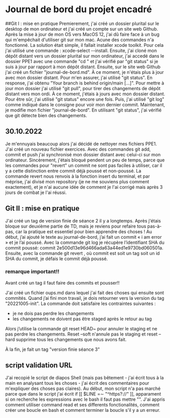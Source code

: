# Journal de bord du projet encadré
##Git I : mise en pratique
Premierement, j'ai créé un dossier plurital sur le desktop de mon ordinateur et j'ai créé un compte sur un site web Github.
Après la mise à jour de mon OS vers MacOS 12, j'ai dû faire face à un bug qui m'empêchait d'utiliser git sur mon mac. Acune des commandes n'a fonctionné. La solution était simple, il fallait installer xcode toolkit. Pour cela j'ai utilisé une commande : xcode-select --install.
Ensuite, j'ai cloné mon dépôt distant vers un dossier plurital sur mon ordinateur, j'ai accedé dans le dossier PPE1 avec une commande "cd <chemin de dossier>" et j'ai vérifié par "git status" si je suis à jour par rapport à mon dépôt distant. 
Ensuite, sur le site web Github j'ai créé un fichier "journal-de-bord.md". 
À ce moment, je n'étais plus à jour avec mon dossier distant. Pour m'en assurer, j'ai utilisé "git status". En response, j'ai obtenu "Your branch is behind origin/main [...]". Pour mettre à jour mon dossier j'ai utilisé "git pull", pour tirer des changements de dépôt distant vers mon ordi. À ce moment, j'étais à jours avec mon dossier distant. Pour être sûr, j'ai utilisé "git status" encore une fois. 
Puis, j'ai utilisé "git log" comme indiqué dans le consigne pour voir mon dernier commit. 
Maintenant, je modifie mon fichier "journal-de-bord". En utilisant "git status", j'ai vérifié que git détecte bien des changements.

## 30.10.2022
Je m'ennuyais beaucoup alors j'ai décidé de nettoyer mes fichiers PPE1. J'ai créé un nouveau fichier exercices. Avec des commandes git add, commit et push j'ai synchronisé mon dossier distant avec celui-ci sur mon ordinateur.
Sincèrement, j'étais bloqué pendent un peu de temps, parce que les commandes pour "revert" un commit ne sont pas faciles à utiliser, car il y a cette distinction entre commit déjà poussé et non-poussé. 
La commande revert nous renvois à la fonction insert du terminal, et par méprise, j'ai divisé mon repository (je ne me souviens plus comment exactement), et je n'ai aucune idée de comment je l'ai corrigé mais après 3 jours de combat je l'ai réussi.

## Git II : mise en pratique 
J'ai créé un tag de version finie de séance 2 il y a longtemps. Après j'étais bloque sur deuxième partie de TD, mais je reviens pour refaire tous pas-à-pas, car la pratique est essentiel pour bien apprendre des choses !
Au début, j’ai ajouté le texte au journal-de-bord, j’ai fait un commit « i am error » et je l’ai poussé. Avec la commande git log je récupère l’identifiant SHA du commit poussé: commit 2e500d13e96d466ada63a44ed1e9730bd060501a.
Ensuite, avec la commande git revert <commit>, où commit est soit un tag soit un id SHA du commit, je défais le commit déjà poussé. 

### remarque important!! 
Avant créé un tag il faut faire des commits et pousser!!

J'ai créé un fichier oups.md dans lequel j'ai fait des choses qui ensuite sont commités. Quand j’ai fini mon travail, je dois retourner vers la version du tag "20221005-init". La commande doit satisfaire les contraintes suivantes : 
-	je ne dois pas perdre les changements
- les changements ne doivent pas être staged après le retour au tag 

Alors j’utilise la commande git reset HEAD~ pour annuler le staging et ne pas perdre les changements. Reset –soft n'annule pas le staging et reset –hard supprime tous les changements que nous avons fait.

À la fin, je fait un tag "version finie séance 3"

## script validation URL
J'ai recopié le script de diapos Shell (mais pas bêtement - j'ai écrit tous à la main en analysant tous les choses - j'ai écrit des commentaires pour m'expliquer des choses pas claires).
Au début, mon script n'a pas marché parce que dans le script j'ai écrit if [[ $LINE =∼ "^https?://" ]], apparament si on recherche les expressions avec le bash il faut pas mettre "". 
J'ai appris comment utiliser command read et ses differents fonctionalités, comment créer une boucle en bash et comment terminer la boucle s'il y a un erreur. 